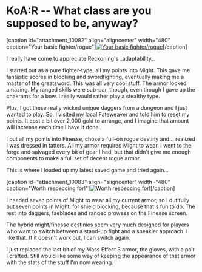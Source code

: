 # KoA:R -- What class are you supposed to be, anyway?

[caption id="attachment\_10082" align="aligncenter" width="480" caption="Your basic fighter/rogue"][![](http://westkarana.com/wp-content/uploads/2012/02/Reckoning-2012-02-10-07-45-06-31-480x384.jpg "Your basic fighter/rogue")](http://westkarana.com/wp-content/uploads/2012/02/Reckoning-2012-02-10-07-45-06-31.jpg)[/caption]

I really have come to appreciate Reckoning's \_adaptability\_. 

I started out as a pure fighter-type, all my points into Might. This gave me fantastic scores in blocking and swordfighting, eventually making me a master of the greatsword. This was all very cool stuff. The armor looked amazing. My ranged skills were sub-par, though, even though I gave up the chakrams for a bow. I really would rather play a stealthy type.

Plus, I got these really wicked unique daggers from a dungeon and I just wanted to play. So, I visited my local Fateweaver and told him to reset my points. It cost a bit over 2,000 gold to arrange, and I imagine that amount will increase each time I have it done.

I put all my points into Finesse, chose a full-on rogue destiny and... realized I was dressed in tatters. All my armor required Might to wear. I went to the forge and salvaged every bit of gear I had, but that didn't give me enough components to make a full set of decent rogue armor.

This is where I loaded up my latest saved game and tried again...

[caption id="attachment\_10083" align="aligncenter" width="480" caption="Worth respeccing for!"][![](http://westkarana.com/wp-content/uploads/2012/02/Reckoning-2012-02-10-07-38-05-11-480x384.jpg "Worth respeccing for!")](http://westkarana.com/wp-content/uploads/2012/02/Reckoning-2012-02-10-07-38-05-11.jpg)[/caption]

I needed seven points of Might to wear all my current armor, so I dutifully put seven points in Might, for shield blocking, because that's fun to do. The rest into daggers, faeblades and ranged prowess on the Finesse screen.

The hybrid might/finesse destinies seem very much designed for players who want to switch between a stand-up fight and a sneakier approach. I like that. If it doesn't work out, I can switch again.

I just replaced the last bit of my Mass Effect 3 armor, the gloves, with a pair I crafted. Still would like some way of keeping the appearance of that armor with the stats of the stuff I'm now wearing.

